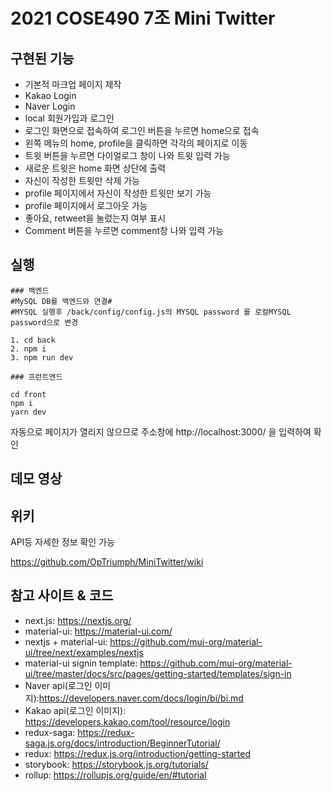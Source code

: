 # 2021 COSE490 7조 Mini Twitter

## 구현된 기능

- 기본적 마크업 페이지 제작
- Kakao Login
- Naver Login
- local 회원가입과 로그인
- 로그인 화면으로 접속하여 로그인 버튼을 누르면 home으로 접속
- 왼쪽 메뉴의 home, profile을 클릭하면 각각의 페이지로 이동
- 트윗 버튼을 누르면 다이얼로그 창이 나와 트윗 입력 가능
- 새로운 트윗은 home 화면 상단에 출력
- 자신이 작성한 트윗만 삭제 가능
- profile 페이지에서 자신이 작성한 트윗만 보기 가능
- profile 페이지에서 로그아웃 가능
- 좋아요, retweet을 눌렀는지 여부 표시
- Comment 버튼을 누르면 comment창 나와 입력 가능

## 실행
 
```
### 백엔드
#MySQL DB를 백엔드와 연결#
#MYSQL 실행후 /back/config/config.js의 MYSQL password 를 로컬MYSQL password으로 변경

1. cd back
2. npm i
3. npm run dev

### 프런트엔드

cd front
npm i
yarn dev
```

자동으로 페이지가 열리지 않으므로 주소창에 http://localhost:3000/ 을 입력하여 확인

## 데모 영상


## 위키

API등 자세한 정보 확인 가능 

https://github.com/OpTriumph/MiniTwitter/wiki


## 참고 사이트 & 코드

- next.js: https://nextjs.org/
- material-ui: https://material-ui.com/
- nextjs + material-ui: https://github.com/mui-org/material-ui/tree/next/examples/nextjs
- material-ui signin template: https://github.com/mui-org/material-ui/tree/master/docs/src/pages/getting-started/templates/sign-in
- Naver api(로그인 이미지):https://developers.naver.com/docs/login/bi/bi.md
- Kakao api(로그인 이미지): https://developers.kakao.com/tool/resource/login
- redux-saga: https://redux-saga.js.org/docs/introduction/BeginnerTutorial/
- redux: https://redux.js.org/introduction/getting-started
- storybook: https://storybook.js.org/tutorials/
- rollup: https://rollupjs.org/guide/en/#tutorial
